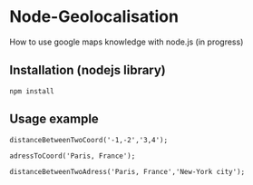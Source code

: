 Node-Geolocalisation
====================
How to use google maps knowledge with node.js (in progress) 

## Installation (nodejs library)

    npm install

## Usage example

```
distanceBetweenTwoCoord('-1,-2','3,4');
```
```
adressToCoord('Paris, France');
```
```
distanceBetweenTwoAdress('Paris, France','New-York city');
```
